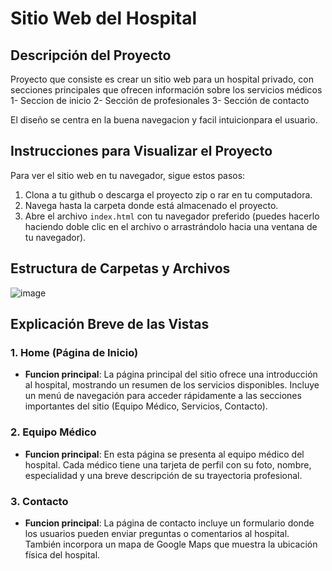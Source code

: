 # Sitio Web del Hospital

## Descripción del Proyecto
Proyecto que consiste es crear un sitio web para un hospital privado, con secciones principales que ofrecen información sobre los servicios médicos
1- Seccion de inicio
2- Sección de profesionales
3- Sección de contacto

El diseño se centra en la buena navegacion y facil intuicionpara el usuario.

## Instrucciones para Visualizar el Proyecto
Para ver el sitio web en tu navegador, sigue estos pasos:

1. Clona a tu github o descarga el proyecto zip o rar en tu computadora.
2. Navega hasta la carpeta donde está almacenado el proyecto.
3. Abre el archivo `index.html` con tu navegador preferido (puedes hacerlo haciendo doble clic en el archivo o arrastrándolo hacia una ventana de tu navegador).

## Estructura de Carpetas y Archivos


![image](https://github.com/user-attachments/assets/8ae96a0b-d5b9-4ca0-aa2d-46983a5fc39a)




## Explicación Breve de las Vistas

### 1. **Home (Página de Inicio)**
- **Funcion principal**: La página principal del sitio ofrece una introducción al hospital, mostrando un resumen de los servicios disponibles. Incluye un menú de navegación para acceder rápidamente a las secciones importantes del sitio (Equipo Médico, Servicios, Contacto).

### 2. **Equipo Médico**
- **Funcion principal**: En esta página se presenta al equipo médico del hospital. Cada médico tiene una tarjeta de perfil con su foto, nombre, especialidad y una breve descripción de su trayectoria profesional.

### 3. **Contacto**
- **Funcion principal**: La página de contacto incluye un formulario donde los usuarios pueden enviar preguntas o comentarios al hospital. También incorpora un mapa de Google Maps que muestra la ubicación física del hospital.



